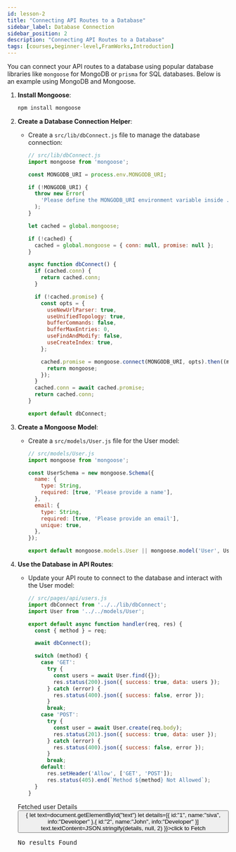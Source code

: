 ```yaml
---
id: lesson-2
title: "Connecting API Routes to a Database"
sidebar_label: Database Connection
sidebar_position: 2
description: "Connecting API Routes to a Database"
tags: [courses,beginner-level,FramWorks,Introduction]
--- 
```



You can connect your API routes to a database using popular database libraries like `mongoose` for MongoDB or `prisma` for SQL databases. Below is an example using MongoDB and Mongoose.

1. **Install Mongoose**:
   ```bash
   npm install mongoose
   ```

2. **Create a Database Connection Helper**:
   - Create a `src/lib/dbConnect.js` file to manage the database connection:
     ```javascript
     // src/lib/dbConnect.js
     import mongoose from 'mongoose';

     const MONGODB_URI = process.env.MONGODB_URI;

     if (!MONGODB_URI) {
       throw new Error(
         'Please define the MONGODB_URI environment variable inside .env.local'
       );
     }

     let cached = global.mongoose;

     if (!cached) {
       cached = global.mongoose = { conn: null, promise: null };
     }

     async function dbConnect() {
       if (cached.conn) {
         return cached.conn;
       }

       if (!cached.promise) {
         const opts = {
           useNewUrlParser: true,
           useUnifiedTopology: true,
           bufferCommands: false,
           bufferMaxEntries: 0,
           useFindAndModify: false,
           useCreateIndex: true,
         };

         cached.promise = mongoose.connect(MONGODB_URI, opts).then((mongoose) => {
           return mongoose;
         });
       }
       cached.conn = await cached.promise;
       return cached.conn;
     }

     export default dbConnect;
     ```

3. **Create a Mongoose Model**:
   - Create a `src/models/User.js` file for the User model:
     ```javascript
     // src/models/User.js
     import mongoose from 'mongoose';

     const UserSchema = new mongoose.Schema({
       name: {
         type: String,
         required: [true, 'Please provide a name'],
       },
       email: {
         type: String,
         required: [true, 'Please provide an email'],
         unique: true,
       },
     });

     export default mongoose.models.User || mongoose.model('User', UserSchema);
     ```

4. **Use the Database in API Routes**:
   - Update your API route to connect to the database and interact with the User model:
     ```javascript
     // src/pages/api/users.js
     import dbConnect from '../../lib/dbConnect';
     import User from '../../models/User';

     export default async function handler(req, res) {
       const { method } = req;

       await dbConnect();

       switch (method) {
         case 'GET':
           try {
             const users = await User.find({});
             res.status(200).json({ success: true, data: users });
           } catch (error) {
             res.status(400).json({ success: false, error });
           }
           break;
         case 'POST':
           try {
             const user = await User.create(req.body);
             res.status(201).json({ success: true, data: user });
           } catch (error) {
             res.status(400).json({ success: false, error });
           }
           break;
         default:
           res.setHeader('Allow', ['GET', 'POST']);
           res.status(405).end(`Method ${method} Not Allowed`);
       }
     }
     ```
    <BrowserWindow url="http://localhost:3000/users">
        <div>
          Fetched user Details
          <br />
          <button onClick={()=>{
             let text=document.getElementById("text")
             let details=[{
                    id:"1",
                    name:"siva",
                    info:"Developer"
                   },{
                     id:"2",
                     name:"John",
                     info:"Developer"
                   }]
              text.textContent=JSON.stringify(details, null, 2)
             }}>click to Fetch</button>
          <br />
          <pre id="text">No results Found</pre>
        </div>
     </BrowserWindow>